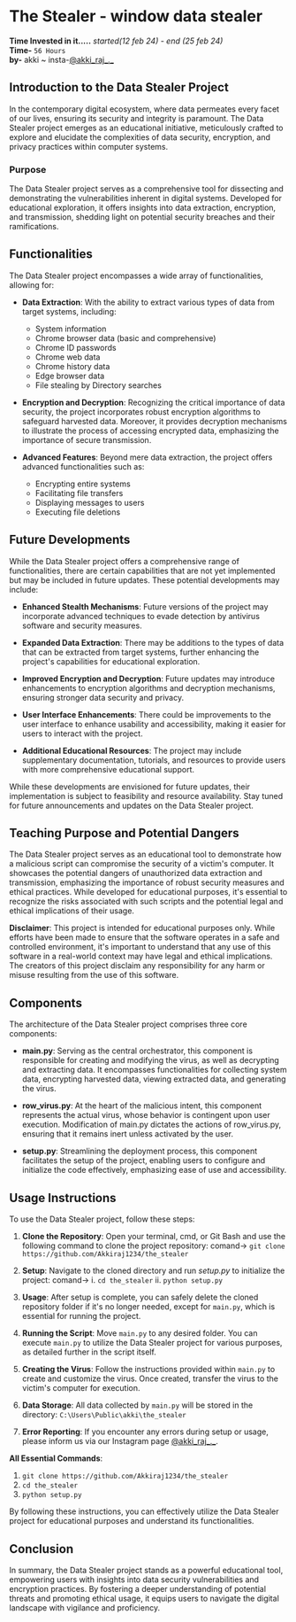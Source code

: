 # The Stealer - window data stealer

**Time Invested in it.....**  *started(12 feb 24) - end (25 feb 24)*\
**Time-** `56 Hours`\
**by-** akki  ~  insta-[@akki_raj_._](https://www.instagram.com/its_just_me_akki/)

## Introduction to the Data Stealer Project

In the contemporary digital ecosystem, where data permeates every facet of our lives, ensuring its security and integrity is paramount. The Data Stealer project emerges as an educational initiative, meticulously crafted to explore and elucidate the complexities of data security, encryption, and privacy practices within computer systems.

### Purpose

The Data Stealer project serves as a comprehensive tool for dissecting and demonstrating the vulnerabilities inherent in digital systems. Developed for educational exploration, it offers insights into data extraction, encryption, and transmission, shedding light on potential security breaches and their ramifications.

## Functionalities

The Data Stealer project encompasses a wide array of functionalities, allowing for:

- **Data Extraction**: With the ability to extract various types of data from target systems, including:
  - System information
  - Chrome browser data (basic and comprehensive)
  - Chrome ID passwords
  - Chrome web data
  - Chrome history data
  - Edge browser data
  - File stealing by Directory searches

- **Encryption and Decryption**: Recognizing the critical importance of data security, the project incorporates robust encryption algorithms to safeguard harvested data. Moreover, it provides decryption mechanisms to illustrate the process of accessing encrypted data, emphasizing the importance of secure transmission.

- **Advanced Features**: Beyond mere data extraction, the project offers advanced functionalities such as:
  - Encrypting entire systems
  - Facilitating file transfers
  - Displaying messages to users
  - Executing file deletions

## Future Developments

While the Data Stealer project offers a comprehensive range of functionalities, there are certain capabilities that are not yet implemented but may be included in future updates. These potential developments may include:

- **Enhanced Stealth Mechanisms**: Future versions of the project may incorporate advanced techniques to evade detection by antivirus software and security measures.
  
- **Expanded Data Extraction**: There may be additions to the types of data that can be extracted from target systems, further enhancing the project's capabilities for educational exploration.

- **Improved Encryption and Decryption**: Future updates may introduce enhancements to encryption algorithms and decryption mechanisms, ensuring stronger data security and privacy.

- **User Interface Enhancements**: There could be improvements to the user interface to enhance usability and accessibility, making it easier for users to interact with the project.

- **Additional Educational Resources**: The project may include supplementary documentation, tutorials, and resources to provide users with more comprehensive educational support.

While these developments are envisioned for future updates, their implementation is subject to feasibility and resource availability. Stay tuned for future announcements and updates on the Data Stealer project.

## Teaching Purpose and Potential Dangers

The Data Stealer project serves as an educational tool to demonstrate how a malicious script can compromise the security of a victim's computer. It showcases the potential dangers of unauthorized data extraction and transmission, emphasizing the importance of robust security measures and ethical practices. While developed for educational purposes, it's essential to recognize the risks associated with such scripts and the potential legal and ethical implications of their usage.

**Disclaimer**: This project is intended for educational purposes only. While efforts have been made to ensure that the software operates in a safe and controlled environment, it's important to understand that any use of this software in a real-world context may have legal and ethical implications. The creators of this project disclaim any responsibility for any harm or misuse resulting from the use of this software.

## Components

The architecture of the Data Stealer project comprises three core components:

- **main.py**: Serving as the central orchestrator, this component is responsible for creating and modifying the virus, as well as decrypting and extracting data. It encompasses functionalities for collecting system data, encrypting harvested data, viewing extracted data, and generating the virus.

- **row_virus.py**: At the heart of the malicious intent, this component represents the actual virus, whose behavior is contingent upon user execution. Modification of main.py dictates the actions of row_virus.py, ensuring that it remains inert unless activated by the user.

- **setup.py**: Streamlining the deployment process, this component facilitates the setup of the project, enabling users to configure and initialize the code effectively, emphasizing ease of use and accessibility.

## Usage Instructions

To use the Data Stealer project, follow these steps:

1. **Clone the Repository**: Open your terminal, cmd, or Git Bash and use the following command to clone the project repository:
comand-> `git clone https://github.com/Akkiraj1234/the_stealer`

2. **Setup**: Navigate to the cloned directory and run *setup.py* to initialize the project:
comand-> i. `cd the_stealer` ii. `python setup.py`

3. **Usage**: After setup is complete, you can safely delete the cloned repository folder if it's no longer needed, except for `main.py`, which is essential for running the project.

4. **Running the Script**: Move `main.py` to any desired folder. You can execute `main.py` to utilize the Data Stealer project for various purposes, as detailed further in the script itself.

5. **Creating the Virus**: Follow the instructions provided within `main.py` to create and customize the virus. Once created, transfer the virus to the victim's computer for execution.

6. **Data Storage**: All data collected by `main.py` will be stored in the directory:  `C:\Users\Public\akki\the_stealer`

7. **Error Reporting**: If you encounter any errors during setup or usage, please inform us via our Instagram page [@akki_raj_._](https://www.instagram.com/its_just_me_akki/).

**All Essential Commands**:

1. `git clone https://github.com/Akkiraj1234/the_stealer`
2. `cd the_stealer`
3. `python setup.py`

By following these instructions, you can effectively utilize the Data Stealer project for educational purposes and understand its functionalities.

## Conclusion

In summary, the Data Stealer project stands as a powerful educational tool, empowering users with insights into data security vulnerabilities and encryption practices. By fostering a deeper understanding of potential threats and promoting ethical usage, it equips users to navigate the digital landscape with vigilance and proficiency.
